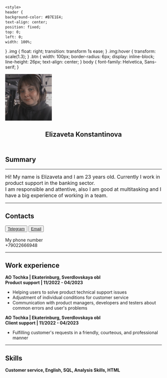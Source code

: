 <html>
<index>
<head>
	<meta charset="UTF-8">
	<meta name="viewport" content="width=device-width, intial-scale=1.0">
	<title>Resume</title>
		
	<style>
	header {
    background-color: #B7E1E4;
    text-align: center;
    position: fixed;
    top: 0;
    left: 0;
    width: 100%;
}
	.img {
	float: right;
    transition: transform 1s ease;
}
	.img:hover {
    transform: scale(1.3);
}
 	.btn {
	 width: 100px;
	 border-radius: 6px;
	 display: inline-block;
	 line-height: 26px;
	 text-align: center;
}
	body {
	font-family: Helvetica, Sans-serif;
}
	</style>
</head>
<body>
	<section>
		<img src ="photo_2023-04-19_00-27-10.jpg" width ="150" height ="150" alt ="Liza" class="img">
	</section>
	<section>
		<header><h1>Elizaveta Konstantinova</h1></header>
		<h1>Summary</h1>
			<hr><p><BASEFONT><font size="3">Hi! My name is Elizaveta and I am 23 years old. Currently I work in product support in the banking sector.<br>I am responsible and attentive, also I am good at multitasking and I have a big experience of working in a team.</font></BASEFONT></p>
	</section>
	<section>
		<hr><h1>Contacts</h1>
		<button class =btn><a href="https://t.me/liehakko">Telegram</a></button> 
		<button class =btn><a href="mailto:elizabeth.konstantinova99@gmail.com">Email</a></button><br><br>
		My phone number<br>
		+79022666948
	</section>
	<section>
		<hr><h1>Work experience</h1>
			<strong>AO Tochka | Ekaterinburg, Sverdlovskaya obl<br>Product support | 11/2022 - 04/2023</strong>
		  			<ul>
   		  			<li>Helping users to solve product technical support issues</li>
		  			<li>Adjustment of individual conditions for customer service</li>  
		  			<li>Communication with product managers, developers and testers about common errors and user's problems</li>
					</ul>
			<strong>AO Tochka | Ekaterinburg, Sverdlovskaya obl<br>Client support | 11/2022 - 04/2023</strong>
					<ul>
   		  			<li>Fulfilling customer's requests in a friendly, courteous, and professional manner</li>
					</ul>
		<hr><h1>Skills</h1>
		<b>Customer service, English, SQL, Analysis Skills, HTML


